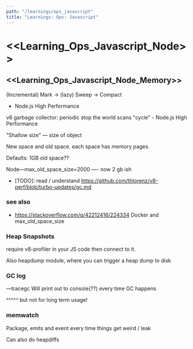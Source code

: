 ```yaml
---
path: "/learnings/ops_javascript"
title: "Learnings: Ops: Javascript"
---
```


# <<Learning_Ops_Javascript_Node>>

## <<Learning_Ops_Javascript_Node_Memory>>

(Incremental) Mark -> (lazy) Sweep -> Compact
- Node.js High Performance


v8 garbage collector: periodic stop the world scans "cycle" - Node.js High Performance

"Shallow size" — size of object

New space and old space. each space has memory pages.

Defaults: 1GB old space??

Node—max_old_space_size=2000 —- now 2 gb ish

- [TODO]: read / understand https://github.com/thlorenz/v8-perf/blob/turbo-updates/gc.md

### see also
  * https://stackoverflow.com/q/42212416/224334 Docker and max_old_space_size
  
### Heap Snapshots

require v8-profiler in your JS code then connect to it.

Also heapdump module, where you can trigger a heap dump to disk

### GC log
—tracegc
Will print out to console(??) every time GC happens

^^^^^ but not for long term usage!

### memwatch

Package, emits and event every time things get weird / leak

Can also do heapdiffs

